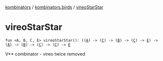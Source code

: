 [kombinators](../index.md) / [kombinators.birds](index.md) / [vireoStarStar](./vireo-star-star.md)

# vireoStarStar

`fun <A, B, C, E> vireoStarStar(): ((`[`A`](vireo-star-star.md#A)`) -> (`[`C`](vireo-star-star.md#C)`) -> (`[`B`](vireo-star-star.md#B)`) -> (`[`C`](vireo-star-star.md#C)`) -> `[`E`](vireo-star-star.md#E)`) -> (`[`A`](vireo-star-star.md#A)`) -> (`[`B`](vireo-star-star.md#B)`) -> (`[`C`](vireo-star-star.md#C)`) -> (`[`C`](vireo-star-star.md#C)`) -> `[`E`](vireo-star-star.md#E)

V** combinator - vireo twice removed

